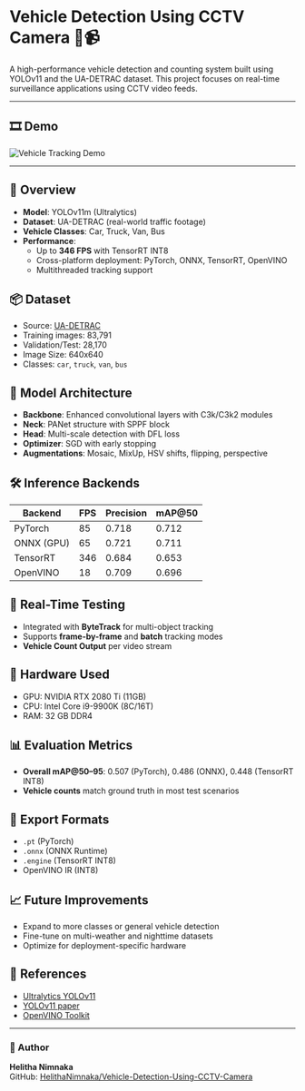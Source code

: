 # Vehicle Detection Using CCTV Camera 🚗📹

A high-performance vehicle detection and counting system built using YOLOv11 and the UA-DETRAC dataset. This project focuses on real-time surveillance applications using CCTV video feeds.

---

## 🎞️ Demo

![Vehicle Tracking Demo](Vehicle_Tracking.gif)

---
## 🚀 Overview

- **Model**: YOLOv11m (Ultralytics)
- **Dataset**: UA-DETRAC (real-world traffic footage)
- **Vehicle Classes**: Car, Truck, Van, Bus
- **Performance**:
  - Up to **346 FPS** with TensorRT INT8
  - Cross-platform deployment: PyTorch, ONNX, TensorRT, OpenVINO
  - Multithreaded tracking support

## 📦 Dataset

- Source: [UA-DETRAC](https://www.kaggle.com/datasets/dtrnngc/ua-detrac-dataset)
- Training images: 83,791  
- Validation/Test: 28,170  
- Image Size: 640x640  
- Classes: `car`, `truck`, `van`, `bus`

## 🧠 Model Architecture

- **Backbone**: Enhanced convolutional layers with C3k/C3k2 modules
- **Neck**: PANet structure with SPPF block
- **Head**: Multi-scale detection with DFL loss
- **Optimizer**: SGD with early stopping
- **Augmentations**: Mosaic, MixUp, HSV shifts, flipping, perspective

## 🛠️ Inference Backends

| Backend     | FPS  | Precision | mAP@50 |
|-------------|------|-----------|--------|
| PyTorch     | 85   | 0.718     | 0.712  |
| ONNX (GPU)  | 65   | 0.721     | 0.711  |
| TensorRT    | 346  | 0.684     | 0.653  |
| OpenVINO    | 18   | 0.709     | 0.696  |

## 🧪 Real-Time Testing

- Integrated with **ByteTrack** for multi-object tracking
- Supports **frame-by-frame** and **batch** tracking modes
- **Vehicle Count Output** per video stream

## 🧰 Hardware Used

- GPU: NVIDIA RTX 2080 Ti (11GB)
- CPU: Intel Core i9-9900K (8C/16T)
- RAM: 32 GB DDR4

## 📊 Evaluation Metrics

- **Overall mAP@50–95**: 0.507 (PyTorch), 0.486 (ONNX), 0.448 (TensorRT INT8)
- **Vehicle counts** match ground truth in most test scenarios

## 🔄 Export Formats

- `.pt` (PyTorch)
- `.onnx` (ONNX Runtime)
- `.engine` (TensorRT INT8)
- OpenVINO IR (INT8)

## 📈 Future Improvements

- Expand to more classes or general vehicle detection
- Fine-tune on multi-weather and nighttime datasets
- Optimize for deployment-specific hardware

## 📎 References

- [Ultralytics YOLOv11](https://github.com/ultralytics/ultralytics)
- [YOLOv11 paper](https://arxiv.org/html/2410.17725v1)
- [OpenVINO Toolkit](https://docs.openvino.ai/2025/index.html)

---

### 👤 Author

**Helitha Nimnaka**  
GitHub: [HelithaNimnaka/Vehicle-Detection-Using-CCTV-Camera](https://github.com/HelithaNimnaka/Vehicle-Detection-Using-CCTV-Camera)
